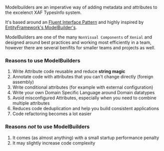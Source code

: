 ﻿<div class='content'>

Modelbuilders are an imperative way of adding metadata and attributes to the excelenct XAF TypesInfo system.

It's based around an <a href='https://www.martinfowler.com/bliki/FluentInterface.html' target="_blank">Fluent Interface Pattern</a> and highly inspired by <a href='https://docs.microsoft.com/en-us/ef/core/modeling/' target='_blank'>EntityFramework's ModelBuilder's</a>.

ModelBuilders are one of the many `NonVisual Components` of `Xenial` and designed around best practices and working most efficiently in a team, however there are several benifits for smaller teams and projects as well.

### Reasons to use ModelBuilders

1. Write Attribute code reusable and reduce **string magic**
1. Annotate code with attributes that you can't change directly (foreign assembly)
1. Write conditional attributes (for example with external configuration)
1. Write your own Domain Specific Language around Domain datatypes
1. Avoid misconfigured Attributes, especially when you need to combine multiple attributes
1. Reduces code deduplication and help you build consistent applications
1. Code refactoring becomes a lot easier

### Reasons *not* to use ModelBuilders

1. It comes (as almost anything) with a small startup performance penalty
1. It may slightly increase code complexity

</div>
